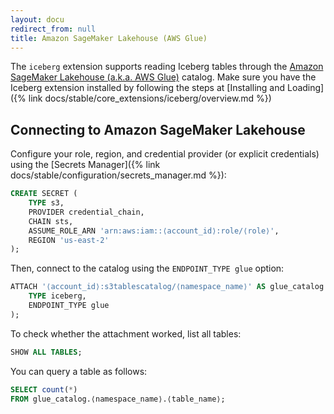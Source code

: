 ```yaml
---
layout: docu
redirect_from: null
title: Amazon SageMaker Lakehouse (AWS Glue)
---
```


The `iceberg` extension supports reading Iceberg tables through the [Amazon SageMaker Lakehouse (a.k.a. AWS Glue)](https://aws.amazon.com/sagemaker/lakehouse/) catalog. Make sure you have the Iceberg extension installed by following the steps at [Installing and Loading]({% link docs/stable/core_extensions/iceberg/overview.md %})


## Connecting to Amazon SageMaker Lakehouse

Configure your role, region, and credential provider (or explicit credentials) using the [Secrets Manager]({% link docs/stable/configuration/secrets_manager.md %}):


```sql
CREATE SECRET (
    TYPE s3,
    PROVIDER credential_chain,
    CHAIN sts,
    ASSUME_ROLE_ARN 'arn:aws:iam::⟨account_id⟩:role/⟨role⟩',
    REGION 'us-east-2'
);
```

Then, connect to the catalog using the `ENDPOINT_TYPE glue` option:

```sql
ATTACH '⟨account_id⟩:s3tablescatalog/⟨namespace_name⟩' AS glue_catalog (
    TYPE iceberg,
    ENDPOINT_TYPE glue
);
```

To check whether the attachment worked, list all tables:

```sql
SHOW ALL TABLES;
```

You can query a table as follows:

```sql
SELECT count(*)
FROM glue_catalog.⟨namespace_name⟩.⟨table_name⟩;
```
